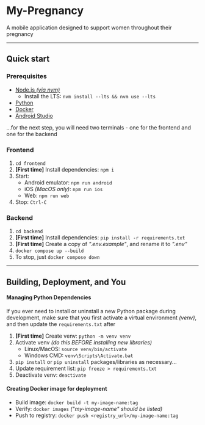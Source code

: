 # My-Pregnancy

A mobile application designed to support women throughout their pregnancy

---

## Quick start

### Prerequisites

- [Node.js _(via nvm)_](https://nodejs.org/en/download)
  - Install the LTS: `nvm install --lts && nvm use --lts`
- [Python](https://www.python.org/downloads/)
- [Docker](https://www.docker.com/)
- [Android Studio](https://developer.android.com/studio)

...for the next step, you will need two terminals - one for the frontend and one for the backend

### Frontend

1. `cd frontend`
2. **[First time]** Install dependencies: `npm i`
3. Start:
   - Android emulator: `npm run android`
   - iOS _(MacOS only)_: `npm run ios`
   - Web: `npm run web`
4. Stop: `Ctrl-C`

### Backend

1. `cd backend`
2. **[First time]** Install dependencies: `pip install -r requirements.txt`
3. **[First time]** Create a copy of _".env.example"_, and rename it to _".env"_
4. `docker compose up --build`
5. To stop, just `docker compose down`

---

## Building, Deployment, and You

#### Managing Python Dependencies

If you ever need to install or uninstall a new Python package during development, make sure that you first activate a virtual environment _(venv)_, and then update the `requirements.txt` after

1. **[First time]** Create venv: `python -m venv venv`
2. Activate venv _(do this BEFORE installing new libraries)_
   - Linux/MacOS: `source venv/bin/activate`
   - Windows CMD: `venv\Scripts\Activate.bat`
3. `pip install` or `pip uninstall` packages/libraries as necessary...
4. Update requirement list: `pip freeze > requirements.txt`
5. Deactivate venv: `deactivate`

#### Creating Docker image for deployment

- Build image: `docker build -t my-image-name:tag`
- Verify: `docker images` _("my-image-name" should be listed)_
- Push to registry: `docker push <registry_url>/my-image-name:tag`
